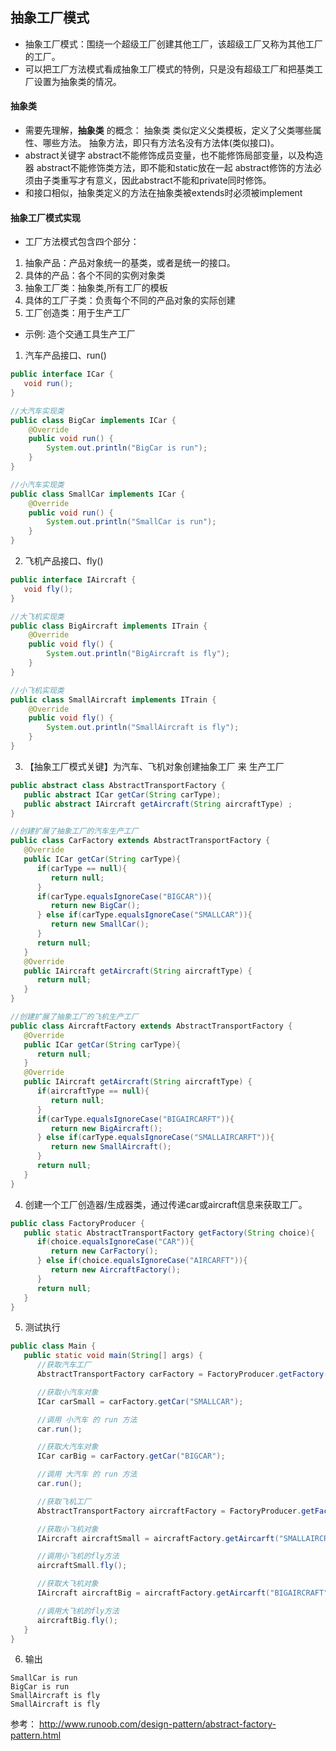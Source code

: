 ## 抽象工厂模式
- 抽象工厂模式：围绕一个超级工厂创建其他工厂，该超级工厂又称为其他工厂的工厂。
- 可以把工厂方法模式看成抽象工厂模式的特例，只是没有超级工厂和把基类工厂设置为抽象类的情况。
#### 抽象类
- 需要先理解，**抽象类** 的概念：
  抽象类 类似定义父类模板，定义了父类哪些属性、哪些方法。
  抽象方法，即只有方法名没有方法体(类似接口)。
- abstract关键字
  abstract不能修饰成员变量，也不能修饰局部变量，以及构造器
  abstract不能修饰类方法，即不能和static放在一起
  abstract修饰的方法必须由子类重写才有意义，因此abstract不能和private同时修饰。
- 和接口相似，抽象类定义的方法在抽象类被extends时必须被implement
#### 抽象工厂模式实现
- 工厂方法模式包含四个部分：
 1. 抽象产品：产品对象统一的基类，或者是统一的接口。
 2. 具体的产品：各个不同的实例对象类
 3. 抽象工厂类：抽象类,所有工厂的模板
 4. 具体的工厂子类：负责每个不同的产品对象的实际创建
 5. 工厂创造类：用于生产工厂

- 示例:
造个交通工具生产工厂
1. 汽车产品接口、run()
```java
public interface ICar {
   void run();
}
```
```java
//大汽车实现类
public class BigCar implements ICar {
    @Override
    public void run() {
        System.out.println("BigCar is run");
    }
}
```
```java
//小汽车实现类
public class SmallCar implements ICar {
    @Override
    public void run() {
        System.out.println("SmallCar is run");
    }
}
```
2. 飞机产品接口、fly()
```java
public interface IAircraft {
   void fly();
}
```
```java
//大飞机实现类
public class BigAircraft implements ITrain {
    @Override
    public void fly() {
        System.out.println("BigAircraft is fly");
    }
}
```
```java
//小飞机实现类
public class SmallAircraft implements ITrain {
    @Override
    public void fly() {
        System.out.println("SmallAircraft is fly");
    }
}
```
3. 【抽象工厂模式关键】为汽车、飞机对象创建抽象工厂 来 生产工厂
```java
public abstract class AbstractTransportFactory {
   public abstract ICar getCar(String carType);
   public abstract IAircraft getAircraft(String aircraftType) ;
}
```
```java
//创建扩展了抽象工厂的汽车生产工厂
public class CarFactory extends AbstractTransportFactory {
   @Override
   public ICar getCar(String carType){
      if(carType == null){
         return null;
      }        
      if(carType.equalsIgnoreCase("BIGCAR")){
         return new BigCar();
      } else if(carType.equalsIgnoreCase("SMALLCAR")){
         return new SmallCar();
      }
      return null;
   }
   @Override
   public IAircraft getAircraft(String aircraftType) {
      return null;
   }
}
```
```java
//创建扩展了抽象工厂的飞机生产工厂
public class AircraftFactory extends AbstractTransportFactory {
   @Override
   public ICar getCar(String carType){
      return null;
   }
   @Override
   public IAircraft getAircraft(String aircraftType) {
      if(aircraftType == null){
         return null;
      }        
      if(carType.equalsIgnoreCase("BIGAIRCARFT")){
         return new BigAircraft();
      } else if(carType.equalsIgnoreCase("SMALLAIRCARFT")){
         return new SmallAircraft();
      }
      return null;
   }
}
```
4. 创建一个工厂创造器/生成器类，通过传递car或aircraft信息来获取工厂。
```java
public class FactoryProducer {
   public static AbstractTransportFactory getFactory(String choice){
      if(choice.equalsIgnoreCase("CAR")){
         return new CarFactory();
      } else if(choice.equalsIgnoreCase("AIRCARFT")){
         return new AircraftFactory();
      }
      return null;
   }
}
```
5. 测试执行
```java
public class Main {
   public static void main(String[] args) {
      //获取汽车工厂
      AbstractTransportFactory carFactory = FactoryProducer.getFactory("CAR");

      //获取小汽车对象
      ICar carSmall = carFactory.getCar("SMALLCAR");

      //调用 小汽车 的 run 方法
      car.run();

      //获取大汽车对象
      ICar carBig = carFactory.getCar("BIGCAR");

      //调用 大汽车 的 run 方法
      car.run();

      //获取飞机工厂
      AbstractTransportFactory aircraftFactory = FactoryProducer.getFactory("AIRCRAFT");

      //获取小飞机对象
      IAircraft aircraftSmall = aircraftFactory.getAircarft("SMALLAIRCRAFT");

      //调用小飞机的fly方法
      aircraftSmall.fly();

      //获取大飞机对象
      IAircraft aircraftBig = aircraftFactory.getAircarft("BIGAIRCRAFT");

      //调用大飞机的fly方法
      aircraftBig.fly();
   }
}
```
6. 输出
```
SmallCar is run
BigCar is run
SmallAircraft is fly
SmallAircraft is fly
```
参考：
http://www.runoob.com/design-pattern/abstract-factory-pattern.html
